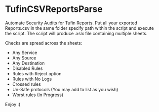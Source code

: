 # TufinCSVReportsParse

Automate Security Audits for Tufin Reports.
Put all your exported Reports.csv in the same folder specify path within the script and execute the script.
The script will produce .xslx file containing multiple sheets.

Checks are spread across the sheets:

- Any Service
- Any Source
- Any Destination
- Disabled Rules
- Rules with Reject option
- Rules with No Logs
- Crossed rules
- Un-Safe protocols (You may add to list as you wish)
- Worst rules (In Progress)

Enjoy :)
